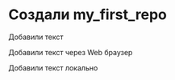 # Создали my_first_repo

Добавили текст

Добавили текст через Web браузер

 Добавили текст локально
 